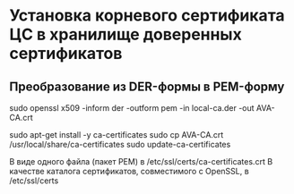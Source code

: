 # Установка корневого сертификата ЦС в хранилище доверенных сертификатов

## Преобразование из DER-формы в PEM-форму

<!-- Преобразуйте сертификат в формате DER, вызываемый local-ca.derв форму PEM, следующим образом: -->

sudo openssl x509 -inform der -outform pem -in local-ca.der -out AVA-CA.crt

<!-- Установка сертификата в форме PEM
Предполагая, что сертификат корневого ЦС в формате PEM находится в local-ca.crt, выполните следующие действия, чтобы установить его.

Примечание. Важно, чтобы .crt у файла было расширение, иначе он не будет обработан. -->

sudo apt-get install -y ca-certificates
sudo cp AVA-CA.crt /usr/local/share/ca-certificates
sudo update-ca-certificates

<!-- Местоположение хранилища доверенных сертификатов ЦС
Хранилище доверенных сертификатов ЦС, созданное с помощью, update-ca-certificatesдоступно в следующих местах: -->

В виде одного файла (пакет PEM) в /etc/ssl/certs/ca-certificates.crt
В качестве каталога сертификатов, совместимого с OpenSSL, в /etc/ssl/certs
